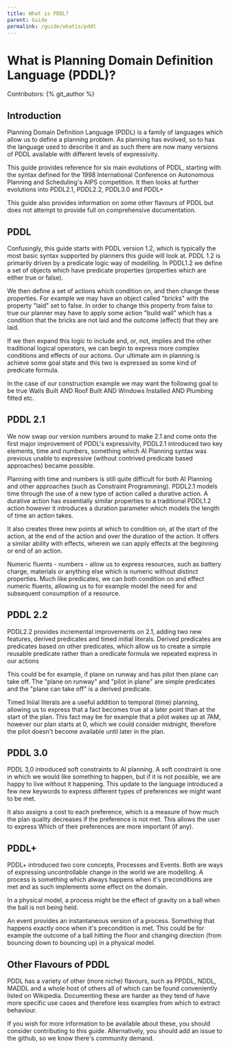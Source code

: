 ```yaml
---
title: What is PDDL?
parent: Guide
permalink: /guide/whatis/pddl
---
```

# What is Planning Domain Definition Language (PDDL)?

Contributors: {% git_author %}

## Introduction
Planning Domain Definition Language (PDDL) is a family of languages which allow us to define a planning problem. As planning has evolved, so to has the language used to describe it and as such there are now many versions of PDDL available with different levels of expressivity. 

This guide provides reference for six main evolutions of PDDL, starting with the syntax defined for the 1998 International Conference on Autonomous Planning and Scheduling's AIPS competition. It then looks at further evolutions into PDDL2.1, PDDL2.2, PDDL3.0 and PDDL+

This guide also provides information on some other flavours of PDDL but does not attempt to provide full on comprehensive documentation. 

## PDDL
Confusingly, this guide starts with PDDL version 1.2, which is typically the most basic syntax supported by planners this guide will look at. PDDL 1.2 is primarily driven by a predicate logic way of modelling. In PDDL1.2 we define a set of objects which have predicate properties (properties which are either true or false). 

We then define a set of actions which condition on, and then change these properties. For example we may have an object called "bricks" with the property "laid" set to false. In order to change this property from false to true our planner may have to apply some action "build wall" which has a condition that the bricks are not laid and the outcome (effect) that they are laid.

If we then expand this logic to include and, or, not, implies and the other traditional logical operators, we can begin to express more complex conditions and effects of our actions. Our ultimate aim in planning is achieve some goal state and this two is expressed as some kind of predicate formula.

In the case of our construction example we may want the following goal to be true
Walls Built AND Roof Built AND Windows Installed AND Plumbing fitted etc.

## PDDL 2.1
We now swap our version numbers around to make 2.1 and come onto the first major improvement of PDDL's expressivity, PDDL2.1 introduced two key elements, time and numbers, something which AI Planning syntax was previous unable to expressive (without contrived predicate based approaches) became possible. 

Planning with time and numbers is still quite difficult for both AI Planning and other approaches (such as Constraint Programming). PDDL2.1 models time through the use of a new type of action called a durative action. A durative action has essentially similar properties to a traditional PDDL1.2 action however it introduces a duration parameter which models the length of time an action takes.

It also creates three new points at which to condition on, at the start of the action, at the end of the action and over the duration of the action. It offers a similar ability with effects, wherein we can apply effects at the beginning or end of an action.

Numeric fluents - numbers - allow us to express resources, such as battery charge, materials or anything else which is numeric without distinct properties. Much like predicates, we can both condition on and effect numeric fluents, allowing us to for example model the need for and subsequent consumption of a resource.

## PDDL 2.2
PDDL2.2 provides incremental improvements on 2.1, adding two new features, derived predicates and timed initial literals. Derived predicates are predicates based on other predicates, which allow us to create a simple reusable predicate rather than a oredicate formula we repeated express in our actions

This could be for example, if plane on runway and has pilot then plane can take off. The "plane on runway" and "pilot in plane" are simple predicates and the "plane can take off" is a derived predicate.

Timed Iniial literals are a useful addition to temporal (time) planning, allowing us to express that a fact becomes true at a later point than at the start of the plan. This fact may be for example that a pilot wakes up at 7AM, however our plan starts at 0, which we could consider midnight, therefore the pilot doesn't become available until later in the plan.

## PDDL 3.0
PDDL 3,0 introduced soft constraints to AI planning. A soft constraint is one in which we would like something to happen, but if it is not possible, we are happy to live without it happening. This update to the language introduced a few new keywords to express different types of preferences we might want to be met.

It also assigns a cost to each preference, which is a measure of how much the plan quality decreases if the preference is not met. This allows the user to express Which of their preferences are more important (if any).

## PDDL+
PDDL+ introduced two core concepts, Processes and Events. Both are ways of expressing uncontrollable change in the world we are modelling. A process is something which always happens when it's preconditions are met and as such implements some effect on the domain. 

In a physical model, a process might be the effect of gravity on a ball when the ball is not being held.

An event provides an instantaneous version of a process. Something that happens exactly once when it's precondition is met. This could be for example the outcome of a ball hitting the floor and changing direction (from bouncing down to bouncing up) in a physical model.

## Other Flavours of PDDL
PDDL has a variety of other (more niche) flavours, such as PPDDL, NDDL, MADDL and a whole host of others all of which can be found conveniently listed on Wikipedia. Documenting these are harder as they tend of have more specific use cases and therefore less examples from which to extract behaviour.

If you wish for more information to be available about these, you should consider contributing to this guide. Alternatively, you should add an issue to the github, so we know there's community demand.